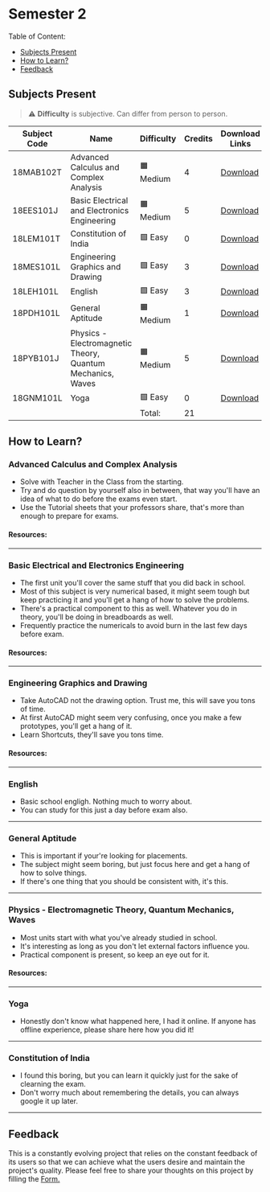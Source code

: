 # Semester 2

Table of Content:

- [Subjects Present](#subjects-present)
- [How to Learn?](#how-to-learn)
- [Feedback](#feedback)


## Subjects Present

> ⚠ **Difficulty** is subjective. Can differ from person to person.

| Subject Code | Name | Difficulty | Credits | Download Links |
| ------------ | ---- | ---------- | ------- | -------------- |
| 18MAB102T | Advanced Calculus and Complex Analysis | 🟧 Medium | 4 | [Download](https://downgit.github.io/#/home?url=https://github.com/kunalkeshan/SRMIST-B.Tech-ECE-Notes-2022-24/tree/main/Semester%202/Advanced%20Calculus%20and%20Complex%20Analysis) |
| 18EES101J | Basic Electrical and Electronics Engineering | 🟧 Medium | 5 | [Download](https://downgit.github.io/#/home?url=https://github.com/kunalkeshan/SRMIST-B.Tech-ECE-Notes-2022-24/tree/main/Semester%202/Basic%20Electrical%20and%20Electronics%20Engineering) |
| 18LEM101T | Constitution of India | 🟩 Easy | 0 | [Download](https://downgit.github.io/#/home?url=https://github.com/kunalkeshan/SRMIST-B.Tech-ECE-Notes-2022-24/tree/main/Semester%202/Constitution%20of%20India) |
| 18MES101L | Engineering Graphics and Drawing | 🟩 Easy | 3 | [Download](https://downgit.github.io/#/home?url=https://github.com/kunalkeshan/SRMIST-B.Tech-ECE-Notes-2022-24/tree/main/Semester%202/Engineering%20Graphics) |
| 18LEH101L | English | 🟩 Easy | 3 | [Download](https://downgit.github.io/#/home?url=https://github.com/kunalkeshan/SRMIST-B.Tech-ECE-Notes-2022-24/tree/main/Semester%202/English) |
| 18PDH101L | General Aptitude | 🟧 Medium | 1 | [Download](https://downgit.github.io/#/home?url=https://github.com/kunalkeshan/SRMIST-B.Tech-ECE-Notes-2022-24/tree/main/Semester%202/General%20Aptitude) |
| 18PYB101J | Physics - Electromagnetic Theory, Quantum Mechanics, Waves | 🟧 Medium | 5 | [Download](https://downgit.github.io/#/home?url=https://github.com/kunalkeshan/SRMIST-B.Tech-ECE-Notes-2022-24/tree/main/Semester%202/Physics%20-%20Electromagnetic%20Theory%2C%20Quantum%20Mechanics%2C%20Waves%20and%20Optics) |
| 18GNM101L | Yoga | 🟩 Easy | 0 | [Download](#) |
| | | Total: | 21 |

## How to Learn?

### Advanced Calculus and Complex Analysis

- Solve with Teacher in the Class from the starting.
- Try and do question by yourself also in between, that way you'll have an idea of what to do before the exams even start.
- Use the Tutorial sheets that your professors share, that's more than enough to prepare for exams.

#### Resources:

---

### Basic Electrical and Electronics Engineering

- The first unit you'll cover the same stuff that you did back in school.
- Most of this subject is very numerical based, it might seem tough but keep practicing it and you'll get a hang of how to solve the problems.
- There's a practical component to this as well. Whatever you do in theory, you'll be doing in breadboards as well. 
- Frequently practice the numericals to avoid burn in the last few days before exam.

#### Resources:

---

### Engineering Graphics and Drawing

- Take AutoCAD not the drawing option. Trust me, this will save you tons of time.
- At first AutoCAD might seem very confusing, once you make a few prototypes, you'll get a hang of it. 
- Learn Shortcuts, they'll save you tons time.

#### Resources:

---

### English

- Basic school engligh. Nothing much to worry about. 
- You can study for this just a day before exam also.

---

### General Aptitude

- This is important if your're looking for placements.
- The subject might seem boring, but just focus here and get a hang of how to solve things.
- If there's one thing that you should be consistent with, it's this. 

---

### Physics - Electromagnetic Theory, Quantum Mechanics, Waves

- Most units start with what you've already studied in school.
- It's interesting as long as you don't let external factors influence you.
- Practical component is present, so keep an eye out for it.

#### Resources:

---

### Yoga

- Honestly don't know what happened here, I had it online. If anyone has offline experience, please share here how you did it!

---

### Constitution of India

- I found this boring, but you can learn it quickly just for the sake of clearning the exam.
- Don't worry much about remembering the details, you can always google it up later.

---

## Feedback

This is a constantly evolving project that relies on the constant feedback of its users so that we can achieve what the users desire and maintain the project's quality. Please feel free to share your thoughts on this project by filling the <a href="https://docs.google.com/forms/d/e/1FAIpQLSfNQDOQkEKPubOBRIhselYTjCv82qv7qTyPh6exFvkT3sumhw/viewform?entry.34189569=Notes+Initiative">Form.</a>
